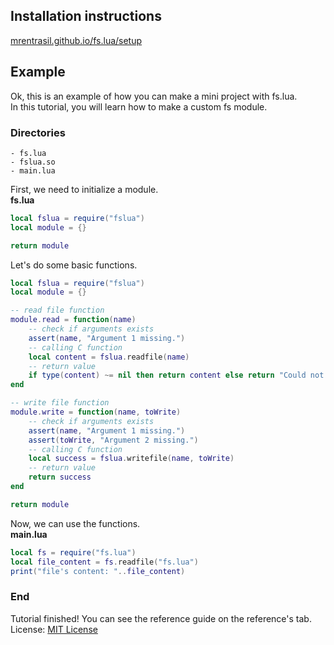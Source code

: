 ## Installation instructions
[mrentrasil.github.io/fs.lua/setup](https://mrentrasil.github.io/fs.lua/guide/setup)
## Example
Ok, this is an example of how you can make a mini project with fs.lua. <br>
In this tutorial, you will learn how to make a custom fs module. <br>

### Directories
```
- fs.lua
- fslua.so
- main.lua
```

First, we need to initialize a module. <br>
**fs.lua** <br>
```lua
local fslua = require("fslua")
local module = {}

return module
```

Let's do some basic functions.
```lua
local fslua = require("fslua")
local module = {}

-- read file function
module.read = function(name)
    -- check if arguments exists
    assert(name, "Argument 1 missing.")
    -- calling C function
    local content = fslua.readfile(name)
    -- return value
    if type(content) ~= nil then return content else return "Could not open file(file does not exists)." end
end

-- write file function
module.write = function(name, toWrite)
    -- check if arguments exists
    assert(name, "Argument 1 missing.")
    assert(toWrite, "Argument 2 missing.")
    -- calling C function
    local success = fslua.writefile(name, toWrite)
    -- return value
    return success
end

return module
```

Now, we can use the functions.<br>
**main.lua**<br>
```lua
local fs = require("fs.lua")
local file_content = fs.readfile("fs.lua")
print("file's content: "..file_content)
```

### End

Tutorial finished! You can see the reference guide on the reference's tab.<br>
License: [MIT License](https://mrentrasil.github.io/fs.lua/LICENSE)
